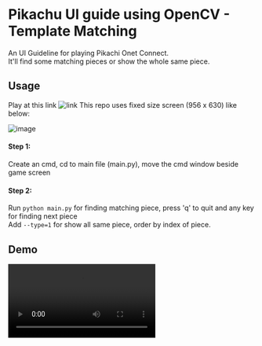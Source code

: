 # Pikachu UI guide using OpenCV - Template Matching
An UI Guideline for playing Pikachi Onet Connect.</br>
It'll find some matching pieces or show the whole same piece.

## Usage

Play at this link ![link](https://gamevui.vn/pikachu/game)
This repo uses fixed size screen (956 x 630) like below:

  ![image](https://github.com/ChiThang-50Cent/Pikachu-game-template-matching/assets/62085284/7fd14b92-8f84-448f-b25c-bc270cba9879)

#### Step 1: 
Create an cmd, cd to main file (main.py), move the cmd window beside game screen
#### Step 2: 
Run ```python main.py``` for finding matching piece, press 'q' to quit and any key for finding next piece</br>
Add ```--type=1``` for show all same piece, order by index of piece.

## Demo
![Demo](https://github.com/ChiThang-50Cent/Pikachu-game-template-matching/blob/main/screen-capture.webm)
